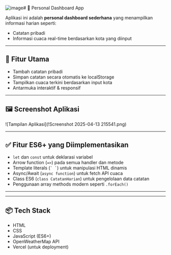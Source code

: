 ![image](https://github.com/user-attachments/assets/00270801-c0ff-40bc-a76f-4f2d6e6b3b87)# 🧭 Personal Dashboard App

Aplikasi ini adalah **personal dashboard sederhana** yang menampilkan informasi harian seperti:
- Catatan pribadi
- Informasi cuaca real-time berdasarkan kota yang diinput

---

## 🚀 Fitur Utama
- Tambah catatan pribadi
- Simpan catatan secara otomatis ke localStorage
- Tampilkan cuaca terkini berdasarkan input kota
- Antarmuka interaktif & responsif

---

## 🖼️ Screenshot Aplikasi

![Tampilan Aplikasi](!Screenshot 2025-04-13 215541.png)  

---

## ✅ Fitur ES6+ yang Diimplementasikan
- `let` dan `const` untuk deklarasi variabel
- Arrow function (`=>`) pada semua handler dan metode
- Template literals (`` ` ` ``) untuk manipulasi HTML dinamis
- Async/Await (`async function`) untuk fetch API cuaca
- Class ES6 (`class CatatanHarian`) untuk pengelolaan data catatan
- Penggunaan array methods modern seperti `.forEach()`

---


---

## 📦 Tech Stack
- HTML
- CSS
- JavaScript (ES6+)
- OpenWeatherMap API
- Vercel (untuk deployment)

